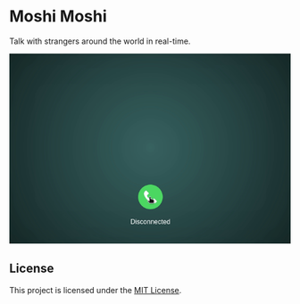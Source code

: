 # Moshi Moshi

Talk with strangers around the world in real-time.

![Moshi Moshi Demo](docs/moshimoshi.gif)

## License

This project is licensed under the [MIT License](./LICENSE.md).
